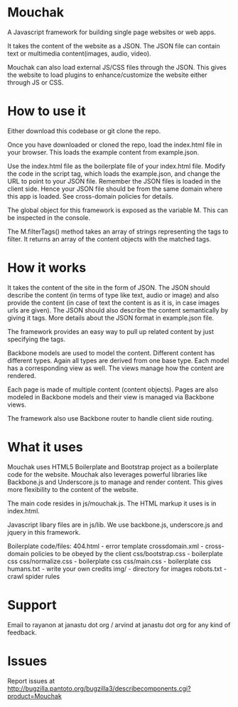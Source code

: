 Mouchak
=======

A Javascript framework for building single page websites or web apps.

It takes the content of the website as a JSON. The JSON file can contain
text or multimedia content(images, audio, video).

Mouchak can also load external JS/CSS files through the JSON. This gives the website to load
plugins to enhance/customize the website either through JS or CSS.


How to use it
=============

Either download this codebase or git clone the repo.

Once you have downloaded or cloned the repo, load the index.html file in your browser.
This loads the example content from example.json.

Use the index.html file as the boilerplate file of your index.html file.
Modify the code in the script tag, which loads the example.json, and change
the URL to point to your JSON file.
Remember the JSON files is loaded in the client side. Hence your JSON file should
be from the same domain where this app is loaded.
See cross-domain policies for details.

The global object for this framework is exposed as the variable M. This can be
inspected in the console.

The M.filterTags() method takes an array of strings representing the tags to filter.
It returns an array of the content objects with the matched tags.


How it works
============

It takes the content of the site in the form of JSON. The JSON should describe the content
(in terms of type like text, audio or image) and also provide the content (in case of text
the content is as it is, in case images urls are given). The JSON should also describe the
content semantically by giving it tags.
More details about the JSON format in example.json file.

The framework provides an easy way to pull up related content by just specifying the tags.

Backbone models are used to model the content. Different content has different types.
Again all types are derived from one base type.
Each model has a corresponding view as well. The views manage how the content are rendered.

Each page is made of multiple content (content objects).
Pages are also modeled in Backbone models and their view is managed via Backbone views.

The framework also use Backbone router to handle client side routing.


What it uses
============

Mouchak uses HTML5 Boilerplate and Bootstrap project as a boilerplate code for the website.
Mouchak also leverages powerful libraries like Backbone.js and Underscore.js to manage and render
content. This gives more flexibility to the content of the website.

The main code resides in js/mouchak.js. The HTML markup it uses is in index.html.

Javascript libary files are in js/lib. We use backbone.js, underscore.js and jquery in this
framework.

Boilerplate code/files:
404.html - error template
crossdomain.xml - cross-domain policies to be obeyed by the client
css/bootstrap.css - boilerplate css
css/normalize.css - boilerplate css
css/main.css - boilerplate css
humans.txt - write your own credits
img/ - directory for images
robots.txt - crawl spider rules


Support
=======

Email to rayanon at janastu dot org / arvind at janastu dot org for any kind of feedback.


Issues
======

Report issues at http://bugzilla.pantoto.org/bugzilla3/describecomponents.cgi?product=Mouchak

